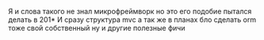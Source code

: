 Я и слова такого не знал микрофреймворк но это его подобие пытался делать в 201*
И сразу структура mvc а так же в планах бло сделать orm тоже свой собственный ну и другие полезные фичи
